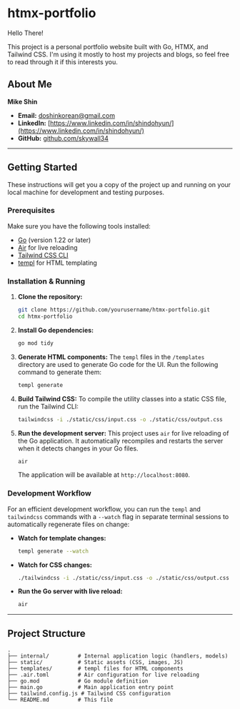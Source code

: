 # htmx-portfolio

Hello There!

This project is a personal portfolio website built with Go, HTMX, and Tailwind CSS. I'm using it mostly to host my projects and blogs, so feel free to read through it if this interests you.

## About Me

**Mike Shin**

- **Email:** [doshinkorean@gmail.com](mailto:doshinkorean@gmail.com)
- **LinkedIn:** [https://www.linkedin.com/in/shindohyun/](https://www.linkedin.com/in/shindohyun/)
- **GitHub:** [github.com/skywall34](https://github.com/skywall34)

---

## Getting Started

These instructions will get you a copy of the project up and running on your local machine for development and testing purposes.

### Prerequisites

Make sure you have the following tools installed:

- [Go](https://golang.org/dl/) (version 1.22 or later)
- [Air](https://github.com/cosmtrek/air) for live reloading
- [Tailwind CSS CLI](https://tailwindcss.com/docs/installation)
- [templ](https://github.com/a-h/templ) for HTML templating

### Installation & Running

1.  **Clone the repository:**

    ```bash
    git clone https://github.com/yourusername/htmx-portfolio.git
    cd htmx-portfolio
    ```

2.  **Install Go dependencies:**

    ```bash
    go mod tidy
    ```

3.  **Generate HTML components:**
    The `templ` files in the `/templates` directory are used to generate Go code for the UI. Run the following command to generate them:

    ```bash
    templ generate
    ```

4.  **Build Tailwind CSS:**
    To compile the utility classes into a static CSS file, run the Tailwind CLI:

    ```bash
    tailwindcss -i ./static/css/input.css -o ./static/css/output.css
    ```

5.  **Run the development server:**
    This project uses `air` for live reloading of the Go application. It automatically recompiles and restarts the server when it detects changes in your Go files.
    ```bash
    air
    ```
    The application will be available at `http://localhost:8080`.

### Development Workflow

For an efficient development workflow, you can run the `templ` and `tailwindcss` commands with a `--watch` flag in separate terminal sessions to automatically regenerate files on change:

- **Watch for template changes:**

  ```bash
  templ generate --watch
  ```

- **Watch for CSS changes:**

  ```bash
  ./tailwindcss -i ./static/css/input.css -o ./static/css/output.css --watch
  ```

- **Run the Go server with live reload:**
  ```bash
  air
  ```

---

## Project Structure

```
.
├── internal/         # Internal application logic (handlers, models)
├── static/           # Static assets (CSS, images, JS)
├── templates/        # templ files for HTML components
├── .air.toml         # Air configuration for live reloading
├── go.mod            # Go module definition
├── main.go           # Main application entry point
├── tailwind.config.js # Tailwind CSS configuration
└── README.md         # This file
```
